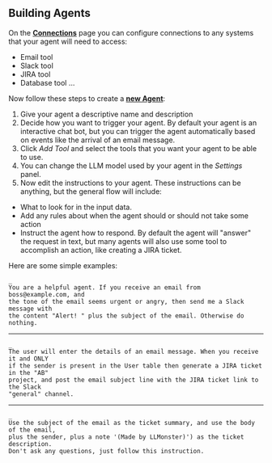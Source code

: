 ## Building Agents

On the **[Connections](/sconnections)** page you can configure connections to any systems
that your agent will need to access:

- Email tool
- Slack tool
- JIRA tool
- Database tool
...

Now follow these steps to create a **[new Agent](/create_app/recent/)**:

1. Give your agent a descriptive name and description
2. Decide how you want to trigger your agent. By default your agent
is an interactive chat bot, but you can trigger the agent automatically
based on events like the arrival of an email message.
3. Click _Add Tool_ and select the tools that you want your 
agent to be able to use. 
4. You can change the LLM model used by your agent in the _Settings_ panel.
5. Now edit the instructions to your agent. These instructions can
be anything, but the general flow will include:

- What to look for in the input data. 
- Add any rules about when the agent should or should not take some action
- Instruct the agent how to respond. By default the agent will
"answer" the request in text, but many agents will also use some tool
to accomplish an action, like creating a JIRA ticket.

Here are some simple examples:

    _
    You are a helpful agent. If you receive an email from boss@example.com, and  
    the tone of the email seems urgent or angry, then send me a Slack message with  
    the content "Alert! " plus the subject of the email. Otherwise do nothing.

----
    _
    The user will enter the details of an email message. When you receive it and ONLY
    if the sender is present in the User table then generate a JIRA ticket in the "AB"
    project, and post the email subject line with the JIRA ticket link to the Slack 
    "general" channel. 
----
    _
    Use the subject of the email as the ticket summary, and use the body of the email, 
    plus the sender, plus a note '(Made by LLMonster)') as the ticket description. 
    Don't ask any questions, just follow this instruction.


